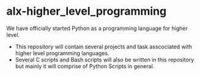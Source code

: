 # alx-higher_level_programming
 We have officially started Python as a programming language for higher level.
* This repository will contain several projects and task asscociated with higher level programming languages.
* Several C scripts and Bash scripts will also be written in this repository but mainly it will comprise of Python Scripts in general.

